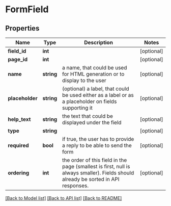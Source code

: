 # FormField

## Properties
Name | Type | Description | Notes
------------ | ------------- | ------------- | -------------
**field_id** | **int** |  | [optional] 
**page_id** | **int** |  | [optional] 
**name** | **string** | a name, that could be used for HTML generation or to display to the user | [optional] 
**placeholder** | **string** | (optional) a label, that could be used either as a label or as a placeholder on fields supporting it | [optional] 
**help_text** | **string** | the text that could be displayed under the field | [optional] 
**type** | **string** |  | [optional] 
**required** | **bool** | if true, the user has to provide a reply to be able to send the form | [optional] 
**ordering** | **int** | the order of this field in the page (smallest is first, null is always smaller). Fields should already be sorted in API responses. | [optional] 

[[Back to Model list]](../README.md#documentation-for-models) [[Back to API list]](../README.md#documentation-for-api-endpoints) [[Back to README]](../README.md)


